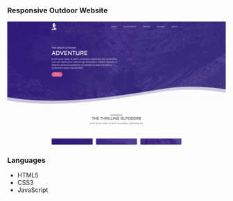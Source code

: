 ### Responsive Outdoor Website
![](https://github.com/chyna-gvng/j_codes-responsive-website/blob/main/output/output.gif)

### Languages
- HTML5
- CSS3
- JavaScript
